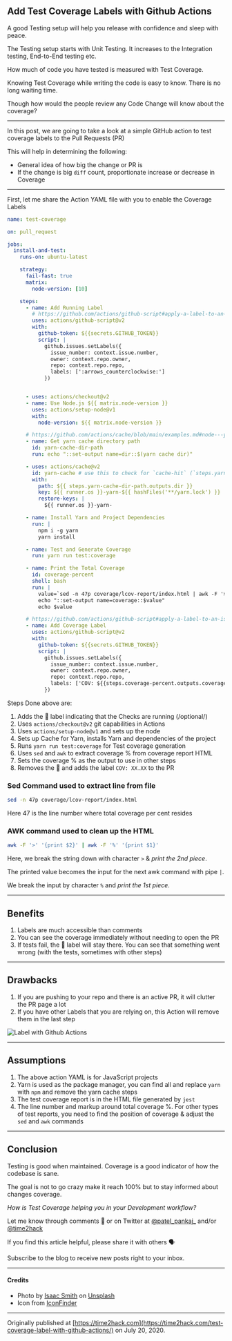 ## Add Test Coverage Labels with Github Actions

A good Testing setup will help you release with confidence and sleep with peace.

The Testing setup starts with Unit Testing. It increases to the Integration testing, End-to-End testing etc.

How much of code you have tested is measured with Test Coverage.

Knowing Test Coverage while writing the code is easy to know. There is no long waiting time. 

Though how would the people review any Code Change will know about the coverage?

---

In this post, we are going to take a look at a simple GitHub action to test coverage labels to the Pull Requests (PR)

This will help in determining the following:
* General idea of how big the change or PR is
* If the change is big `diff` count, proportionate increase or decrease in Coverage

---

First, let me share the Action YAML file with you to enable the Coverage Labels

```yaml
name: test-coverage

on: pull_request

jobs:
  install-and-test:
    runs-on: ubuntu-latest

    strategy:
      fail-fast: true
      matrix:
        node-version: [10]

    steps:
      - name: Add Running Label
        # https://github.com/actions/github-script#apply-a-label-to-an-issue
        uses: actions/github-script@v2
        with:
          github-token: ${{secrets.GITHUB_TOKEN}}
          script: |
            github.issues.setLabels({
              issue_number: context.issue.number,
              owner: context.repo.owner,
              repo: context.repo.repo,
              labels: [':arrows_counterclockwise:']
            })


      - uses: actions/checkout@v2
      - name: Use Node.js ${{ matrix.node-version }}
        uses: actions/setup-node@v1
        with:
          node-version: ${{ matrix.node-version }}

      # https://github.com/actions/cache/blob/main/examples.md#node---yarn
      - name: Get yarn cache directory path
        id: yarn-cache-dir-path
        run: echo "::set-output name=dir::$(yarn cache dir)"

      - uses: actions/cache@v2
        id: yarn-cache # use this to check for `cache-hit` (`steps.yarn-cache.outputs.cache-hit != 'true'`)
        with:
          path: ${{ steps.yarn-cache-dir-path.outputs.dir }}
          key: ${{ runner.os }}-yarn-${{ hashFiles('**/yarn.lock') }}
          restore-keys: |
            ${{ runner.os }}-yarn-

      - name: Install Yarn and Project Dependencies
        run: |
          npm i -g yarn
          yarn install

      - name: Test and Generate Coverage
        run: yarn run test:coverage

      - name: Print the Total Coverage
        id: coverage-percent
        shell: bash
        run: |
          value=`sed -n 47p coverage/lcov-report/index.html | awk -F '>' '{print $2}' | awk -F '%' '{print $1}'`
          echo "::set-output name=coverage::$value"
          echo $value

      # https://github.com/actions/github-script#apply-a-label-to-an-issue
      - name: Add Coverage Label
        uses: actions/github-script@v2
        with:
          github-token: ${{secrets.GITHUB_TOKEN}}
          script: |
            github.issues.setLabels({
              issue_number: context.issue.number,
              owner: context.repo.owner,
              repo: context.repo.repo,
              labels: ['COV: ${{steps.coverage-percent.outputs.coverage}}']
            })
```
 

Steps Done above are:
1. Adds the 🔄 label indicating that the Checks are running (/optional/) 
2. Uses `actions/checkout@v2` git capabilities in Actions
3. Uses `actions/setup-node@v1` and sets up the node
4. Sets up Cache for Yarn, installs Yarn and dependencies of the project
5. Runs `yarn run test:coverage` for Test coverage generation
6. Uses `sed` and `awk` to extract coverage % from coverage report HTML
7. Sets the coverage % as the output to use in other steps
8. Removes the 🔄 and adds the label `COV: XX.XX` to the PR

### Sed Command used to extract line from file

```sh
sed -n 47p coverage/lcov-report/index.html
```

Here 47 is the line number where total coverage per cent resides

### AWK command used to clean up the HTML

```sh
awk -F '>' '{print $2}' | awk -F '%' '{print $1}'
```

Here, we break the string down with character `>` & _print the 2nd piece_.

The printed value becomes the input for the next awk command with pipe `|`.

We break the input by character `%` and _print the 1st piece_.

---

## Benefits
1. Labels are much accessible than comments
2. You can see the coverage immediately without needing to open the PR
3. If tests fail, the 🔄 label will stay there. You can see that something went wrong (with the tests, sometimes with other steps)

---

## Drawbacks
1. If you are pushing to your repo and there is an active PR, it will clutter the PR page a lot
2. If you have other Labels that you are relying on, this Action will remove them in the last step

![Label with Github Actions](https://res.cloudinary.com/time2hack/image/upload/q_auto:good,f_auto/test-coverage-label-with-github-actions-example.jpg)

---

## Assumptions
1. The above action YAML is for JavaScript projects
2. Yarn is used as the package manager, you can find all and replace `yarn` with `npm` and remove the yarn cache steps
3. The test coverage report is in the HTML file generated by `jest`
4. The line number and markup around total coverage %. For other types of test reports, you need to find the position of coverage & adjust the `sed` and `awk` commands

---

## Conclusion
Testing is good when maintained. Coverage is a good indicator of how the codebase is sane.

The goal is not to go crazy make it reach 100% but to stay informed about changes coverage.

*How is Test Coverage helping you in your Development workflow?*

Let me know through comments 💬 or on Twitter at [@patel\_pankaj\_](https://twitter.com/patel_pankaj_) and/or [@time2hack](https://twitter.com/time2hack)

If you find this article helpful, please share it with others 🗣

Subscribe to the blog to receive new posts right to your inbox.

---

#### Credits

* Photo by  [Isaac Smith](https://unsplash.com/@isaacmsmith?utm_source=unsplash&utm_medium=referral&utm_content=creditCopyText)  on  [Unsplash](https://unsplash.com/s/photos/report?utm_source=unsplash&utm_medium=referral&utm_content=creditCopyText) 
* Icon from [IconFinder](iconfinder.com/icons/3380369/ab_testing_comparison_correction_feedback_test_ui_icon)

---

Originally published at [https://time2hack.com](https://time2hack.com/test-coverage-label-with-github-actions/) on July 20, 2020.